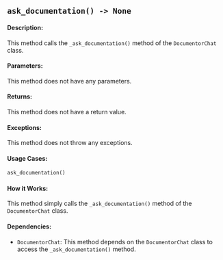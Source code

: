 ## `ask_documentation() -> None`

#### Description:
This method calls the `_ask_documentation()` method of the `DocumentorChat` class.

#### Parameters:
This method does not have any parameters.

#### Returns:
This method does not have a return value.

#### Exceptions:
This method does not throw any exceptions.

#### Usage Cases:

```python
ask_documentation()
```

#### How it Works:

This method simply calls the `_ask_documentation()` method of the `DocumentorChat` class.

#### Dependencies:
- `DocumentorChat`: This method depends on the `DocumentorChat` class to access the `_ask_documentation()` method.